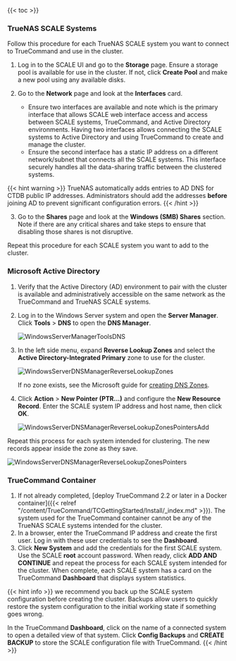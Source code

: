 ---
---
{{< toc >}}

### TrueNAS SCALE Systems

Follow this procedure for each TrueNAS SCALE system you want to connect to TrueCommand and use in the cluster.

1. Log in to the SCALE UI and go to the **Storage** page.
   Ensure a storage pool is available for use in the cluster.
   If not, click **Create Pool** and make a new pool using any available disks.

2. Go to the **Network** page and look at the **Interfaces** card.

   * Ensure two interfaces are available and note which is the primary interface that allows SCALE web interface access and access between SCALE systems, TrueCommand, and Active Directory environments. Having two interfaces allows connecting the SCALE systems to Active Directory and using TrueCommand to create and manage the cluster.
   * Ensure the second interface has a static IP address on a different network/subnet that connects all the SCALE systems. This interface securely handles all the data-sharing traffic between the clustered systems.

{{< hint warning >}}
TrueNAS automatically adds entries to AD DNS for CTDB public IP addresses. Administrators should add the addresses **before** joining AD to prevent significant configuration errors.
{{< /hint >}}

3. Go to the **Shares** page and look at the **Windows (SMB) Shares** section. 
   Note if there are any critical shares and take steps to ensure that disabling those shares is not disruptive.

Repeat this procedure for each SCALE system you want to add to the cluster.

### Microsoft Active Directory

1. Verify that the Active Directory (AD) environment to pair with the cluster is available and administratively accessible on the same network as the TrueCommand and TrueNAS SCALE systems.

2. Log in to the Windows Server system and open the **Server Manager**.
   Click **Tools** > **DNS** to open the **DNS Manager**.
   
   ![WindowsServerManagerToolsDNS](/images/TrueCommand/2.2/WindowsServerManagerToolsDNS.png "Opening the DNS Manager")
   
3. In the left side menu, expand **Reverse Lookup Zones** and select the **Active Directory-Integrated Primary** zone to use for the cluster.

   ![WindowsServerDNSManagerReverseLookupZones](/images/TrueCommand/2.2/WindowsServerDNSManagerReverseLookupZones.png "Finding the Reverse Lookup Zone")

   If no zone exists, see the Microsoft guide for [creating DNS Zones](https://docs.microsoft.com/en-us/learn/modules/implement-windows-server-dns/3-work-dns-zones-records).
   
4. Click **Action** > **New Pointer (PTR...)** and configure the **New Resource Record**. Enter the SCALE system IP address and host name, then click **OK**.

   ![WindowsServerDNSManagerReverseLookupZonesPointersAdd](/images/TrueCommand/2.2/WindowsServerDNSManagerReverseLookupZonesPointersAdd.png "WindowsServerDNSManagerReverseLookupZonesPointersAdd")

Repeat this process for each system intended for clustering.
The new records appear inside the zone as they save.

![WindowsServerDNSManagerReverseLookupZonesPointers](/images/TrueCommand/2.2/WindowsServerDNSManagerReverseLookupZonesPointers.png "Pointers added to the Zone")

### TrueCommand Container

1. If not already completed, [deploy TrueCommand 2.2 or later in a Docker container]({{< relref "/content/TrueCommand/TCGettingStarted/Install/_index.md" >}}). 
   The system used for the TrueCommand container cannot be any of the TrueNAS SCALE systems intended for the cluster.
2. In a browser, enter the TrueCommand IP address and create the first user. Log in with these user credentials to see the **Dashboard**.
3. Click **New System** and add the credentials for the first SCALE system. 
   Use the SCALE **root** account password. When ready, click **ADD AND CONTINUE** and repeat the process for each SCALE system intended for the cluster. 
   When complete, each SCALE system has a card on the TrueCommand **Dashboard** that displays system statistics.

{{< hint info >}}
we recommend you back up the SCALE system configuration before creating the cluster. 
Backups allow users to quickly restore the system configuration to the initial working state if something goes wrong.

In the TrueCommand **Dashboard**, click on the name of a connected system to open a detailed view of that system. 
Click **Config Backups** and **CREATE BACKUP** to store the SCALE configuration file with TrueCommand. 
{{< /hint >}}


